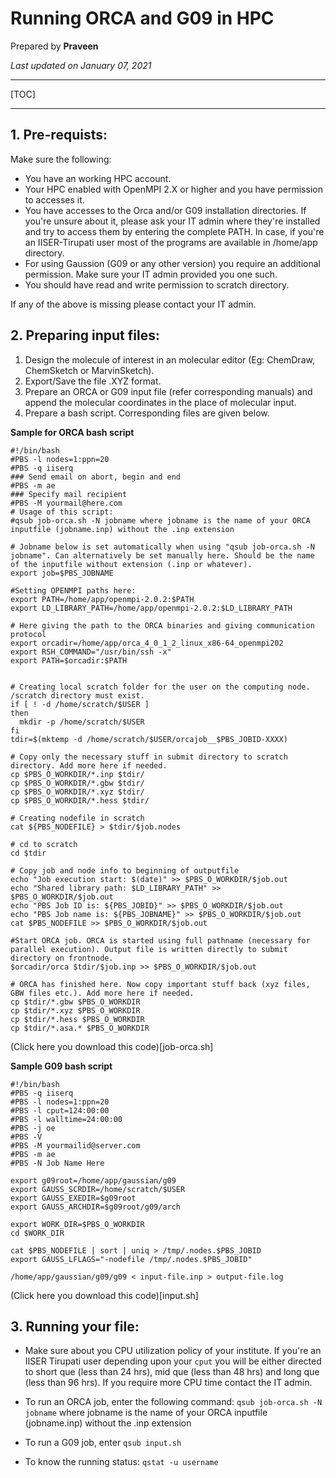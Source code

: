 # Running ORCA and G09 in HPC

Prepared by **Praveen**

*Last updated on January 07, 2021*

---

[TOC]

---

## 1. Pre-requists:

Make sure the following:

* You have an working HPC account.
* Your HPC enabled with OpenMPI 2.X or higher and you have permission to accesses it.
* You have accesses to the Orca and/or G09 installation directories. If you're unsure about it, please ask your IT admin where they're installed and try to access them by entering the complete PATH. In case, if you're an IISER-Tirupati user most of the programs are available in /home/app directory.
* For using Gaussion (G09 or any other version) you require an additional permission. Make sure your IT admin provided you one such.
* You should have read and write permission to scratch directory.

If any of the above is missing please contact your IT admin.

## 2. Preparing input files:

1. Design the molecule of interest in an molecular editor (Eg: ChemDraw, ChemSketch or MarvinSketch).
2. Export/Save the file .XYZ format.
3. Prepare an ORCA or G09 input file (refer corresponding manuals) and append the molecular coordinates in the place of molecular input.
4. Prepare a bash script. Corresponding files are given below.

**Sample for ORCA bash script**

```
#!/bin/bash
#PBS -l nodes=1:ppn=20
#PBS -q iiserq
### Send email on abort, begin and end
#PBS -m ae
### Specify mail recipient
#PBS -M yourmail@here.com
# Usage of this script:
#qsub job-orca.sh -N jobname where jobname is the name of your ORCA inputfile (jobname.inp) without the .inp extension

# Jobname below is set automatically when using "qsub job-orca.sh -N jobname". Can alternatively be set manually here. Should be the name of the inputfile without extension (.inp or whatever).
export job=$PBS_JOBNAME

#Setting OPENMPI paths here:
export PATH=/home/app/openmpi-2.0.2:$PATH
export LD_LIBRARY_PATH=/home/app/openmpi-2.0.2:$LD_LIBRARY_PATH

# Here giving the path to the ORCA binaries and giving communication protocol
export orcadir=/home/app/orca_4_0_1_2_linux_x86-64_openmpi202
export RSH_COMMAND="/usr/bin/ssh -x"
export PATH=$orcadir:$PATH


# Creating local scratch folder for the user on the computing node. /scratch directory must exist. 
if [ ! -d /home/scratch/$USER ]
then
  mkdir -p /home/scratch/$USER
fi
tdir=$(mktemp -d /home/scratch/$USER/orcajob__$PBS_JOBID-XXXX)

# Copy only the necessary stuff in submit directory to scratch directory. Add more here if needed.
cp $PBS_O_WORKDIR/*.inp $tdir/
cp $PBS_O_WORKDIR/*.gbw $tdir/
cp $PBS_O_WORKDIR/*.xyz $tdir/
cp $PBS_O_WORKDIR/*.hess $tdir/

# Creating nodefile in scratch
cat ${PBS_NODEFILE} > $tdir/$job.nodes

# cd to scratch
cd $tdir

# Copy job and node info to beginning of outputfile
echo "Job execution start: $(date)" >> $PBS_O_WORKDIR/$job.out
echo "Shared library path: $LD_LIBRARY_PATH" >> $PBS_O_WORKDIR/$job.out
echo "PBS Job ID is: ${PBS_JOBID}" >> $PBS_O_WORKDIR/$job.out
echo "PBS Job name is: ${PBS_JOBNAME}" >> $PBS_O_WORKDIR/$job.out
cat $PBS_NODEFILE >> $PBS_O_WORKDIR/$job.out

#Start ORCA job. ORCA is started using full pathname (necessary for parallel execution). Output file is written directly to submit directory on frontnode.
$orcadir/orca $tdir/$job.inp >> $PBS_O_WORKDIR/$job.out

# ORCA has finished here. Now copy important stuff back (xyz files, GBW files etc.). Add more here if needed.
cp $tdir/*.gbw $PBS_O_WORKDIR
cp $tdir/*.xyz $PBS_O_WORKDIR
cp $tdir/*.hess $PBS_O_WORKDIR
cp $tdir/*.asa.* $PBS_O_WORKDIR

```

(Click here you download this code)[job-orca.sh]

**Sample G09 bash script**

```
#!/bin/bash
#PBS -q iiserq
#PBS -l nodes=1:ppn=20
#PBS -l cput=124:00:00
#PBS -l walltime=24:00:00
#PBS -j oe
#PBS -V
#PBS -M yourmailid@server.com
#PBS -m ae
#PBS -N Job Name Here

export g09root=/home/app/gaussian/g09
export GAUSS_SCRDIR=/home/scratch/$USER
export GAUSS_EXEDIR=$g09root
export GAUSS_ARCHDIR=$g09root/g09/arch

export WORK_DIR=$PBS_O_WORKDIR
cd $WORK_DIR

cat $PBS_NODEFILE | sort | uniq > /tmp/.nodes.$PBS_JOBID
export GAUSS_LFLAGS="-nodefile /tmp/.nodes.$PBS_JOBID"

/home/app/gaussian/g09/g09 < input-file.inp > output-file.log
```

(Click here you download this code)[input.sh]

## 3. Running your file:

* Make sure about you CPU utilization policy of your institute. If you're an IISER Tirupati user depending upon your `cput` you will be either directed to short que (less than 24 hrs), mid que (less than 48 hrs) and long que (less than 96 hrs). If you require more CPU time contact the IT admin.

* To run an ORCA job, enter the following command: `qsub job-orca.sh -N jobname` where jobname is the name of your ORCA inputfile (jobname.inp) without the .inp extension

* To run a G09 job, enter `qsub input.sh`

* To know the running status: `qstat -u username`
